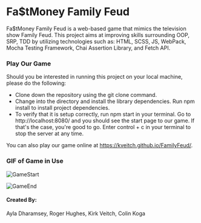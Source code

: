 # Fa$tMoney Family Feud

Fa$tMoney Family Feud is a web-based game that mimics the television show Family Feud. This project aims at improving 
skills surrounding OOP, SRP, TDD by utilizing technologies such as: HTML, SCSS, JS, WebPack, Mocha Testing Framework, Chai Assertion Library, and Fetch API. 

### Play Our Game

Should you be interested in running this project on your local machine, please do the following:

- Clone down the repository using the git clone command.
- Change into the directory and install the library dependencies. Run npm install to install project dependencies.
- To verify that it is setup correctly, run npm start in your terminal. Go to http://localhost:8080/ and you should see the start page to our game. If that's the case, you're good to go. Enter control + c in your terminal to stop the server at any time.

You can also play our game online at https://kveitch.github.io/FamilyFeud/.


### GIF of Game in Use

![GameStart](docs/images/FMF_Start.gif)

![GameEnd](docs/images/FF_end.gif)


#### Created By:
Ayla Dharamsey, 
Roger Hughes,
Kirk Veitch,
Colin Koga
